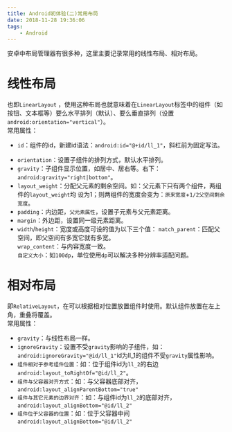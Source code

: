 ```yaml
---
title: Android初体验(二)常用布局
date: 2018-11-28 19:36:06
tags:
    - Android
---
```

  安卓中布局管理器有很多种，这里主要记录常用的线性布局、相对布局。
# 线性布局
也即`LinearLayout` ，使用这种布局也就意味着在`LinearLayout`标签中的组件（如按钮、文本框等）要么水平排列（默认）、要么垂直排列（设置`android:orientation="vertical"`）。  
常用属性：
* `id`：组件的id，新建id语法：`android:id="@+id/ll_1"`，斜杠前为固定写法。
<!--more-->
* `orientation`：设置子组件的排列方式，默认水平排列。
* `gravity`：子组件显示位置，如居中、居右等。右下：`android:gravity="right|bottom"`。
* `layout_weight`：分配父元素的剩余空间。如：父元素下只有两个组件，两组件的`layout_weight`均
设为1；则两组件的宽度会变为：`原来宽度`+`1/2父空间剩余宽度`。
* `padding`：内边距，`父元素属性`，设置子元素与父元素距离。
* `margin`：外边距，设置同一级元素距离。
* `width`/`height`：宽度或高度可设的值为以下三个值：
`match_parent`：匹配父空间，即父空间有多宽它就有多宽。  
`wrap_content`：与内容宽度一致。  
`自定义大小`：如`100dp`，单位使用`dp`可以解决多种分辨率适配问题。

# 相对布局
即`RelativeLayout`，在可以根据相对位置放置组件时使用。默认组件放置在左上角，重叠将覆盖。  
常用属性：  
* `gravity`：与线性布局一样。
* `ignoreGravity`：设置不受`gravity`影响的子组件，如：`android:ignoreGravity="@id/ll_1"`id为ll_1的组件不受`gravity`属性影响。
* `组件相对于参考组件位置`：如：位于组件id为`ll_2`的右边`android:layout_toRightOf="@id/ll_2"`。
* `组件与父容器对齐方式`：如：与父容器底部对齐，`android:layout_alignParentBottom="true"`
* `组件与其它元素的边界对齐`：如：与组件id为`ll_2`的底部对齐，`android:layout_alignBottom="@id/ll_2"`
* `组件位于父容器的位置`：如：位于父容器中间`android:layout_alignBottom="@id/ll_2"`
